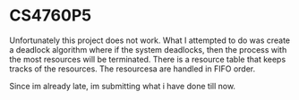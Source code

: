 # CS4760P5
Unfortunately this project does not work. What I attempted to do was create a deadlock algorithm where if the system deadlocks, then the process with the most resources will be terminated. There is a resource table that keeps tracks of the resources. The resourcesa are handled in FIFO order.

Since im already late, im submitting what i have done till now.
